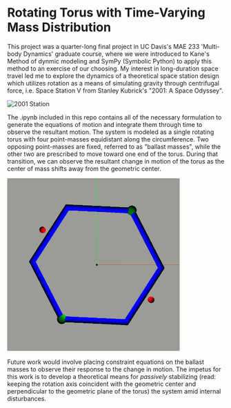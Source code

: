 # Rotating Torus with Time-Varying Mass Distribution
This project was a quarter-long final project in UC Davis's MAE 233 'Multi-body Dynamics' graduate course, where we were introduced to Kane's Method of dynmic modeling and SymPy (Symbolic Python) to apply this method to an exercise of our choosing. My interest in long-duration space travel led me to explore the dynamics of a theoretical space station design which utilizes rotation as a means of simulating gravity through centrifugal force, i.e. Space Station V from Stanley Kubrick's "2001: A Space Odyssey".

![2001 Station](https://i.stack.imgur.com/43Kvi.gif)

The .ipynb included in this repo contains all of the necessary formulation to generate the equations of motion and integrate them through time to observe the resultant motion. The system is modeled as a single rotating torus with four point-masses equidistant along the circumference. Two opposing point-masses are fixed, referred to as "ballast masses", while the other two are prescribed to move toward one end of the torus. During that transition, we can observe the resultant change in motion of the torus as the center of mass shifts away from the geometric center.

<img src="https://github.com/jwday/rotating-torus-sympy/blob/main/torus.gif" width="400" height="400" />

Future work would involve placing constraint equations on the ballast masses to observe their response to the change in motion. The impetus for this work is to develop a theoretical means for *passively* stabilizing (read: keeping the rotation axis coincident with the geometric center and perpendicular to the geometric plane of the torus) the system amid internal disturbances.
